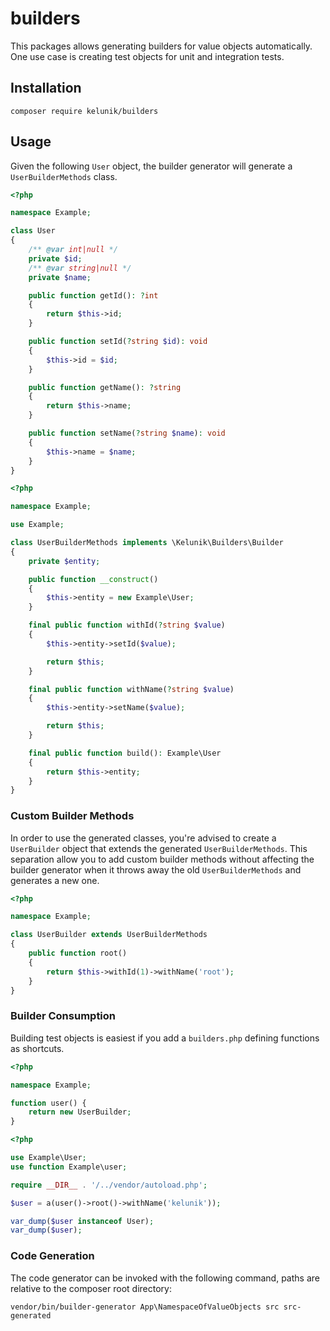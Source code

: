 # builders

This packages allows generating builders for value objects automatically. One use case is creating test objects for unit and integration tests.

## Installation

```
composer require kelunik/builders
```

## Usage

Given the following `User` object, the builder generator will generate a `UserBuilderMethods` class.

```php
<?php

namespace Example;

class User
{
    /** @var int|null */
    private $id;
    /** @var string|null */
    private $name;

    public function getId(): ?int
    {
        return $this->id;
    }

    public function setId(?string $id): void
    {
        $this->id = $id;
    }

    public function getName(): ?string
    {
        return $this->name;
    }

    public function setName(?string $name): void
    {
        $this->name = $name;
    }
}
```

```php
<?php

namespace Example;

use Example;

class UserBuilderMethods implements \Kelunik\Builders\Builder
{
    private $entity;

    public function __construct()
    {
        $this->entity = new Example\User;
    }

    final public function withId(?string $value)
    {
        $this->entity->setId($value);

        return $this;
    }

    final public function withName(?string $value)
    {
        $this->entity->setName($value);

        return $this;
    }

    final public function build(): Example\User
    {
        return $this->entity;
    }
}
```

### Custom Builder Methods

In order to use the generated classes, you're advised to create a `UserBuilder` object that extends the generated `UserBuilderMethods`.
This separation allow you to add custom builder methods without affecting the builder generator when it throws away the old `UserBuilderMethods` and generates a new one.

```php
<?php

namespace Example;

class UserBuilder extends UserBuilderMethods
{
    public function root()
    {
        return $this->withId(1)->withName('root');
    }
}
```

### Builder Consumption

Building test objects is easiest if you add a `builders.php` defining functions as shortcuts.

```php
<?php

namespace Example;

function user() {
    return new UserBuilder;
}
```

```php
<?php

use Example\User;
use function Example\user;

require __DIR__ . '/../vendor/autoload.php';

$user = a(user()->root()->withName('kelunik'));

var_dump($user instanceof User);
var_dump($user);
```

### Code Generation

The code generator can be invoked with the following command, paths are relative to the composer root directory:

```
vendor/bin/builder-generator App\NamespaceOfValueObjects src src-generated
```
